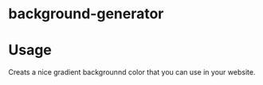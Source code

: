 # background-generator

# Usage
Creats a nice gradient backgrounnd color that you can use in your website.

